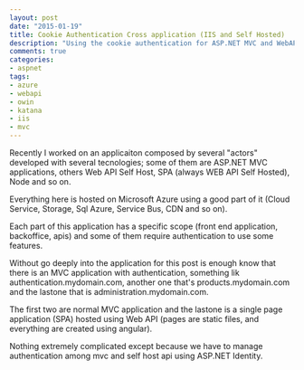 ```yaml
---
layout: post
date: "2015-01-19"
title: Cookie Authentication Cross application (IIS and Self Hosted)
description: "Using the cookie authentication for ASP.NET MVC and WebAPI self hosted requires custume cookie encryption"
comments: true
categories:
- aspnet
tags:
- azure
- webapi
- owin
- katana
- iis
- mvc
---
```


Recently I worked on an applicaiton composed by several "actors" developed with several tecnologies; some of them are ASP.NET MVC applications, others Web API Self Host, SPA (always WEB API Self Hosted), Node and so on.

Everything here is hosted on Microsoft Azure using a good part of it (Cloud Service, Storage, Sql Azure, Service Bus, CDN and so on).

Each part of this application has a specific scope (front end application, backoffice, apis) and some of them require authentication to use some features.

Without go deeply into the application for this post is enough know that there is an MVC application with authentication, something lik authentication.mydomain.com, another one that's products.mydomain.com and the lastone that is administration.mydomain.com.

The first two are normal MVC application and the lastone is a single page application (SPA) hosted using Web API (pages are static files, and everything are created using angular).

Nothing extremely complicated except because we have to manage authentication among mvc and self host api using ASP.NET Identity.



